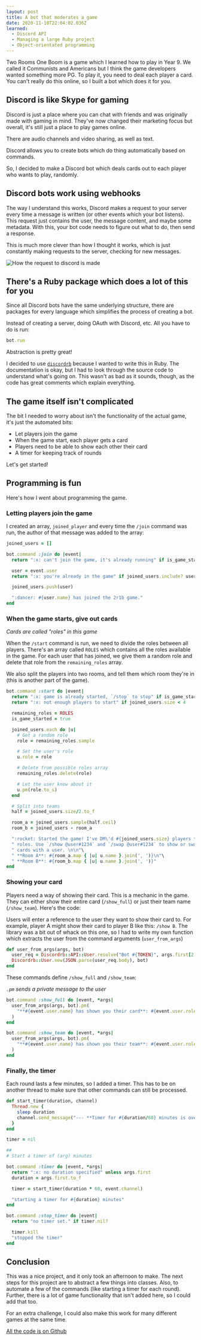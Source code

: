 ```yaml
---
layout: post
title: A bot that moderates a game
date: 2020-11-10T22:04:02.036Z
learned:
  - Discord API
  - Managing a large Ruby project
  - Object-orientated programming
---
```


Two Rooms One Boom is a game which I learned how to play in Year 9. We called it
Communists and Americans but I think the game developers wanted something more
PG. To play it, you need to deal each player a card. You can't really do this
online, so I built a bot which does it for you.

Discord is like Skype for gaming
--------------------------------

Discord is just a place where you can chat with friends and was originally made
with gaming in mind. They've now changed their marketing focus but overall, it's
still just a place to play games online.

There are audio channels and video sharing, as well as text.

Discord allows you to create bots which do thing automatically based on
commands.

So, I decided to make a Discord bot which deals cards out to each player who
wants to play, randomly.


Discord bots work using webhooks
--------------------------------

The way I understand this works, Discord makes a request to your server every
time a message is written (or other events which your bot listens). This request
just contains the user, the message content, and maybe some metadata. With this,
your bot code needs to figure out what to do, then send a response.

This is much more clever than how I thought it works, which is just constantly
making requests to the server, checking for new messages.

![How the request to discord is made](/assets/discord/request-to-discord.png)


There's a Ruby package which does a lot of this for you
-------------------------------------------------------

Since all Discord bots have the same underlying structure, there are packages
for every language which simplifies the process of creating a bot.

Instead of creating a server, doing OAuth with Discord, etc. All you have to do
is run:

```ruby
bot.run
```

Abstraction is pretty great!

I decided to use [`discordrb`](https://github.com/discordrb/discordrb) because I
wanted to write this in Ruby. The documentation is okay, but I had to look
through the source code to understand what's going on. This wasn't as bad as it
sounds, though, as the code has great comments which explain everything.


The game itself isn't complicated
---------------------------------

The bit I needed to worry about isn't the functionality of the actual game, it's
just the automated bits:

  * Let players join the game
  * When the game start, each player gets a card
  * Players need to be able to show each other their card
  * A timer for keeping track of rounds

Let's get started!


Programming is fun
------------------

Here's how I went about programming the game.


### Letting players join the game

I created an array, `joined_player` and every time the `/join` command was run,
the author of that message was added to the array:

```ruby
joined_users = []

bot.command :join do |event|
  return ":x: can't join the game, it's already running" if is_game_started

  user = event.user
  return ":x: you're already in the game" if joined_users.include? user

  joined_users.push(user)

  ":dancer: #{user.name} has joined the 2r1b game."
end
```

### When the game starts, give out cards

_Cards are called "roles" in this game_

When the `/start` command is run, we need to divide the roles between all
players. There's an array called `ROLES` which contains all the roles available
in the game. For each user that has joined, we give them a random role and
delete that role from the `remaining_roles` array.

We also split the players into two rooms, and tell them which room they're in
(this is another part of the game).

```ruby
bot.command :start do |event|
  return ":x: game is already started, `/stop` to stop" if is_game_started
  return ":x: not enough players to start" if joined_users.size < 4

  remaining_roles = ROLES
  is_game_started = true

  joined_users.each do |u|
    # Get a random role
    role = remaining_roles.sample

    # Set the user's role
    u.role = role

    # Delete from possible roles array
    remaining_roles.delete(role)

    # Let the user know about it
    u.pm(role.to_s)
  end

  # Split into teams
  half = joined_users.size/2.to_f

  room_a = joined_users.sample(half.ceil)
  room_b = joined_users - room_a

  ":rocket: Started the game! I've DM\'d #{joined_users.size} players their"\
  " roles. Use `/show @user#1234` and `/swap @user#1234` to show or swap"\
  " cards with a user. \n\n"\
  " **Room A**: #{room_a.map { |u| u.name }.join(', ')}\n"\
  " **Room B**: #{room_b.map { |u| u.name }.join(', ')}"
end
```

### Showing your card

Players need a way of showing their card. This is a mechanic in the game. They
can either show their entire card (`/show_full`) or just their team name
(`/show_team`). Here's the code:

Users will enter a reference to the user they want to show their card to. For
example, player A might show their card to player B like this: `/show B`. The
library was a bit out of whack on this one, so I had to write my own function
which extracts the user from the command arguments (`user_from_args`)

```ruby
def user_from_args(args, bot)
  user_req = Discordrb::API::User.resolve("Bot #{TOKEN}", args.first[2...-1])
  Discordrb::User.new(JSON.parse(user_req.body), bot)
end
```

These commands define `/show_full` and `/show_team`:

_`.pm` sends a private message to the user_

```ruby
bot.command :show_full do |event, *args|
  user_from_args(args, bot).pm(
    "**#{event.user.name} has shown you their card**: #{event.user.role.to_s}"
  )
end

bot.command :show_team do |event, *args|
  user_from_args(args, bot).pm(
    "**#{event.user.name} has shown you their team**: #{event.user.role.team}"
  )
end
```

### Finally, the timer

Each round lasts a few minutes, so I added a timer. This has to be on another
thread to make sure that other commands can still be processed.

```ruby
def start_timer(duration, channel)
  Thread.new {
    sleep duration
    channel.send_message("--- **Timer for #{duration/60} minutes is over!!** ---")
  }
end

timer = nil

##
# Start a timer of (arg) minutes

bot.command :timer do |event, *args|
  return ":x: no duration specified" unless args.first
  duration = args.first.to_f

  timer = start_timer(duration * 60, event.channel)

  "starting a timer for #{duration} minutes"
end

bot.command :stop_timer do |event|
  return "no timer set." if timer.nil?

  timer.kill
  "stopped the timer"
end
```


Conclusion
----------

This was a nice project, and it only took an afternoon to make. The next steps
for this project are to abstract a few things into classes. Also, to automate a
few of the commands (like starting a timer for each round). Further, there is a
lot of game functionality that isn't added here, so I could add that too.

For an extra challenge, I could also make this work for many different games at
the same time.

[All the code is on Github](https://github.com/penguoir/2r1b-discord-bot)

